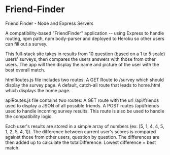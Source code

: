 # Friend-Finder
Friend Finder - Node and Express Servers   

A compatibility-based "FriendFinder" application -- using Express to handle routing, npm path, npm body-parser and deployed to Heroku so other users can fill out a survey. 

This full-stack site takes in results from 10 question (based on a 1 to 5 scale) users' surveys, then compares the users answers with those from other users. The app will then display the name and picture of the user with the best overall match.

htmlRoutes.js file includes two routes:
    A GET Route to /survey which should display the survey page.
    A default, catch-all route that leads to home.html which displays the home page. 

apiRoutes.js file contains two routes:
    A GET route with the url /api/friends used to display a JSON of all possible friends.
    A POST routes /api/friends used to handle incoming survey results. This route is also be used to handle the compatibility logic. 
    
Each user's results are stored in a simple array of numbers (ex: [5, 1, 4, 4, 5, 1, 2, 5, 4, 1]). The difference between current user's scores is compared against those from other users, question by question. The differences are then added up to calculate the totalDifference.  Lowest difference = best match.




